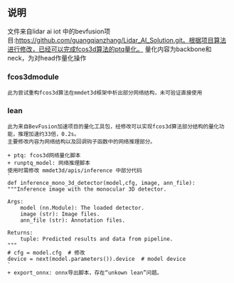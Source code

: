 ## 说明
文件来自lidar ai iot 中的bevfusion项目:https://github.com/guangqianzhang/Lidar_AI_Solution.git。根据项目算法进行修改，已经可以完成fcos3d算法的ptq量化。
量化内容为backbone和neck，为对head作量化操作

### fcos3dmodule 
    此为尝试重构fcos3d算法在mmdet3d框架中析出部分网络结构，未可验证直接使用

### lean
    此为来自BevFusion加速项目的量化工具包，经修改可以实现fcos3d算法部分结构的量化功能，推理加速约33倍，0.2s。
    主要修改内容为网络结构以及回调钩子函数中的网络推理部分。

    + ptq: fcos3d网络量化脚本
    + runptq_model: 网络推理脚本
    使用时需修改 mmdet3d/apis/inference 中部分代码
    ` 
    def inference_mono_3d_detector(model,cfg, image, ann_file):
    """Inference image with the monocular 3D detector.

    Args:
        model (nn.Module): The loaded detector.
        image (str): Image files.
        ann_file (str): Annotation files.

    Returns:
        tuple: Predicted results and data from pipeline.
    """
    # cfg = model.cfg  # 修改
    device = next(model.parameters()).device  # model device
    `
    + export_onnx: onnx导出脚本，存在“unkown lean”问题。